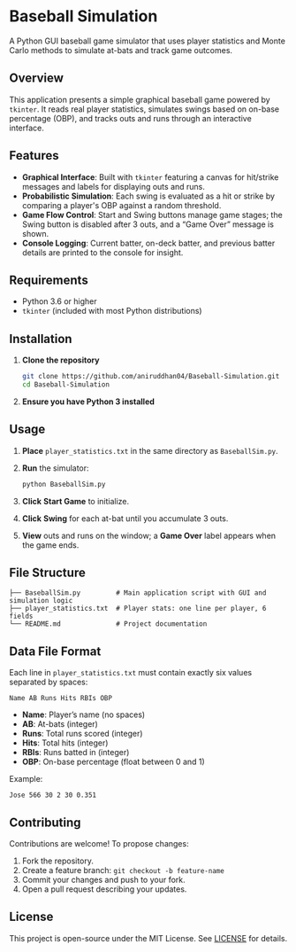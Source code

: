 # Baseball Simulation

A Python GUI baseball game simulator that uses player statistics and Monte Carlo methods to simulate at-bats and track game outcomes.

## Overview

This application presents a simple graphical baseball game powered by `tkinter`. It reads real player statistics, simulates swings based on on-base percentage (OBP), and tracks outs and runs through an interactive interface.

## Features

* **Graphical Interface**: Built with `tkinter` featuring a canvas for hit/strike messages and labels for displaying outs and runs.
* **Probabilistic Simulation**: Each swing is evaluated as a hit or strike by comparing a player's OBP against a random threshold.
* **Game Flow Control**: Start and Swing buttons manage game stages; the Swing button is disabled after 3 outs, and a “Game Over” message is shown.
* **Console Logging**: Current batter, on-deck batter, and previous batter details are printed to the console for insight.

## Requirements

* Python 3.6 or higher
* `tkinter` (included with most Python distributions)

## Installation

1. **Clone the repository**

   ```bash
   git clone https://github.com/aniruddhan04/Baseball-Simulation.git
   cd Baseball-Simulation
   ```
2. **Ensure you have Python 3 installed**

## Usage

1. **Place** `player_statistics.txt` in the same directory as `BaseballSim.py`.
2. **Run** the simulator:

   ```bash
   python BaseballSim.py
   ```
3. **Click** **Start Game** to initialize.
4. **Click** **Swing** for each at-bat until you accumulate 3 outs.
5. **View** outs and runs on the window; a **Game Over** label appears when the game ends.

## File Structure

```
├── BaseballSim.py         # Main application script with GUI and simulation logic
├── player_statistics.txt  # Player stats: one line per player, 6 fields
└── README.md              # Project documentation
```

## Data File Format

Each line in `player_statistics.txt` must contain exactly six values separated by spaces:

```
Name AB Runs Hits RBIs OBP
```

* **Name**: Player’s name (no spaces)
* **AB**: At-bats (integer)
* **Runs**: Total runs scored (integer)
* **Hits**: Total hits (integer)
* **RBIs**: Runs batted in (integer)
* **OBP**: On-base percentage (float between 0 and 1)

Example:

```
Jose 566 30 2 30 0.351
```

## Contributing

Contributions are welcome! To propose changes:

1. Fork the repository.
2. Create a feature branch: `git checkout -b feature-name`
3. Commit your changes and push to your fork.
4. Open a pull request describing your updates.

## License

This project is open-source under the MIT License. See [LICENSE](LICENSE) for details.
